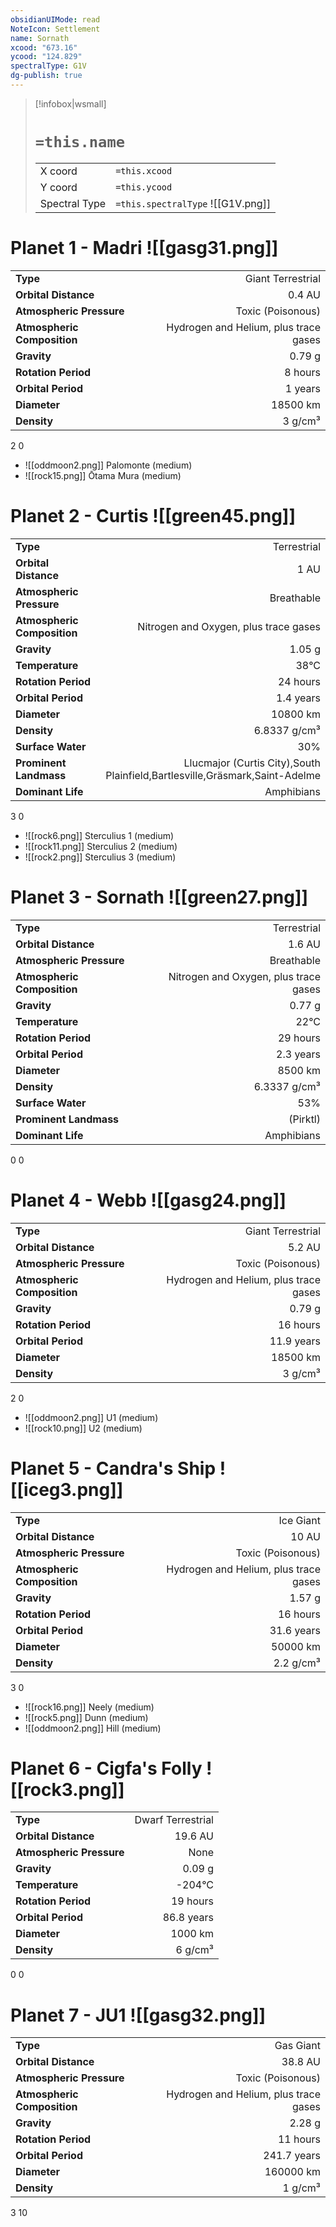 ```yaml
---
obsidianUIMode: read
NoteIcon: Settlement
name: Sornath
xcood: "673.16"
ycood: "124.829"
spectralType: G1V
dg-publish: true
---
```

> [!infobox|wsmall]
> # `=this.name`
> | | |
> | - | - |
> | X coord | `=this.xcood` |
> | Y coord| `=this.ycood` |
> | Spectral Type | `=this.spectralType` ![[G1V.png]] |

# Planet 1 - Madri ![[gasg31.png]]
|                             |                           |
| --------------------------- | -------------------------:|
| **Type**                    |             Giant Terrestrial |
| **Orbital Distance**        |   0.4 AU |
| **Atmospheric Pressure**    |       Toxic (Poisonous) |
| **Atmospheric Composition** |      Hydrogen and Helium, plus trace gases |
| **Gravity**                 |        0.79 g |
| **Rotation Period**         |  8 hours |
| **Orbital Period** | 1 years |
| **Diameter**                |      18500 km | 
| **Density**                 |    3 g/cm³ |



2
0

- ![[oddmoon2.png]] Palomonte (medium)
- ![[rock15.png]] Ōtama Mura (medium)


# Planet 2 - Curtis ![[green45.png]]
|                             |                           |
| --------------------------- | -------------------------:|
| **Type**                    |             Terrestrial |
| **Orbital Distance**        |   1 AU |
| **Atmospheric Pressure**    |       Breathable |
| **Atmospheric Composition** |      Nitrogen and Oxygen, plus trace gases |
| **Gravity**                 |        1.05 g |
| **Temperature**             |    38°C |
| **Rotation Period**         |  24 hours |
| **Orbital Period** | 1.4 years |
| **Diameter**                |      10800 km | 
| **Density**                 |    6.8337 g/cm³ |
| **Surface Water**           |           30% | 
| **Prominent Landmass**      |         Llucmajor (Curtis City),South Plainfield,Bartlesville,Gräsmark,Saint-Adelme | 
| **Dominant Life**           |         Amphibians |



3
0

- ![[rock6.png]] Sterculius 1 (medium)
- ![[rock11.png]] Sterculius 2 (medium)
- ![[rock2.png]] Sterculius 3 (medium)


# Planet 3 - Sornath ![[green27.png]]
|                             |                           |
| --------------------------- | -------------------------:|
| **Type**                    |             Terrestrial |
| **Orbital Distance**        |   1.6 AU |
| **Atmospheric Pressure**    |       Breathable |
| **Atmospheric Composition** |      Nitrogen and Oxygen, plus trace gases |
| **Gravity**                 |        0.77 g |
| **Temperature**             |    22°C |
| **Rotation Period**         |  29 hours |
| **Orbital Period** | 2.3 years |
| **Diameter**                |      8500 km | 
| **Density**                 |    6.3337 g/cm³ |
| **Surface Water**           |           53% | 
| **Prominent Landmass**      |         (Pirktl) | 
| **Dominant Life**           |         Amphibians |



0
0



# Planet 4 - Webb ![[gasg24.png]]
|                             |                           |
| --------------------------- | -------------------------:|
| **Type**                    |             Giant Terrestrial |
| **Orbital Distance**        |   5.2 AU |
| **Atmospheric Pressure**    |       Toxic (Poisonous) |
| **Atmospheric Composition** |      Hydrogen and Helium, plus trace gases |
| **Gravity**                 |        0.79 g |
| **Rotation Period**         |  16 hours |
| **Orbital Period** | 11.9 years |
| **Diameter**                |      18500 km | 
| **Density**                 |    3 g/cm³ |



2
0

- ![[oddmoon2.png]] U1 (medium)
- ![[rock10.png]] U2 (medium)


# Planet 5 - Candra's Ship ![[iceg3.png]]
|                             |                           |
| --------------------------- | -------------------------:|
| **Type**                    |             Ice Giant |
| **Orbital Distance**        |   10 AU |
| **Atmospheric Pressure**    |       Toxic (Poisonous) |
| **Atmospheric Composition** |      Hydrogen and Helium, plus trace gases |
| **Gravity**                 |        1.57 g |
| **Rotation Period**         |  16 hours |
| **Orbital Period** | 31.6 years |
| **Diameter**                |      50000 km | 
| **Density**                 |    2.2 g/cm³ |



3
0

- ![[rock16.png]] Neely (medium)
- ![[rock5.png]] Dunn (medium)
- ![[oddmoon2.png]] Hill (medium)


# Planet 6 - Cigfa's Folly ![[rock3.png]]
|                             |                           |
| --------------------------- | -------------------------:|
| **Type**                    |             Dwarf Terrestrial |
| **Orbital Distance**        |   19.6 AU |
| **Atmospheric Pressure**    |       None |
| **Gravity**                 |        0.09 g |
| **Temperature**             |    -204°C |
| **Rotation Period**         |  19 hours |
| **Orbital Period** | 86.8 years |
| **Diameter**                |      1000 km | 
| **Density**                 |    6 g/cm³ |



0
0



# Planet 7 - JU1 ![[gasg32.png]]
|                             |                           |
| --------------------------- | -------------------------:|
| **Type**                    |             Gas Giant |
| **Orbital Distance**        |   38.8 AU |
| **Atmospheric Pressure**    |       Toxic (Poisonous) |
| **Atmospheric Composition** |      Hydrogen and Helium, plus trace gases |
| **Gravity**                 |        2.28 g |
| **Rotation Period**         |  11 hours |
| **Orbital Period** | 241.7 years |
| **Diameter**                |      160000 km | 
| **Density**                 |    1 g/cm³ |



3
10



